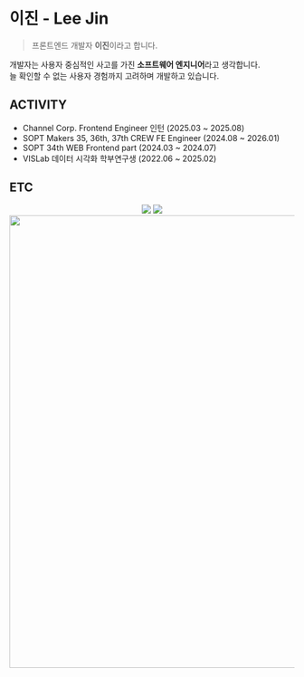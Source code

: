 # 이진 - Lee Jin

> 프론트엔드 개발자 **이진**이라고 합니다.

개발자는 사용자 중심적인 사고를 가진 <strong>소프트웨어 엔지니어</strong>라고 생각합니다. <br />
늘 확인할 수 없는 사용자 경험까지 고려하며 개발하고 있습니다.

## ACTIVITY
- Channel Corp. Frontend Engineer 인턴 (2025.03 ~ 2025.08)
- SOPT Makers 35, 36th, 37th CREW FE Engineer (2024.08 ~ 2026.01)
- SOPT 34th WEB Frontend part (2024.03 ~ 2024.07)
- VISLab 데이터 시각화 학부연구생 (2022.06 ~ 2025.02)

## ETC
<div align="center">
  <img src="https://github-readme-stats.vercel.app/api?username=j-nary&show_icons=true&theme=radical" />
  <img src="http://mazassumnida.wtf/api/v2/generate_badge?boj=jnary" />
</div>


<div align="center">
  <img width="800px" src="https://github.com/j-nary/j-nary/blob/master/logo_unscreen.gif" />
</div>
